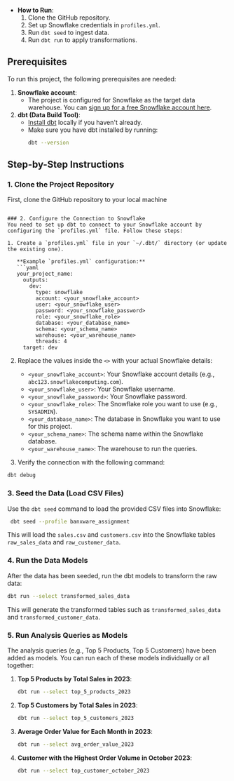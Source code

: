 - **How to Run**:
  1. Clone the GitHub repository.
  2. Set up Snowflake credentials in `profiles.yml`.
  3. Run `dbt seed` to ingest data.
  4. Run `dbt run` to apply transformations.


## Prerequisites
To run this project, the following prerequisites are needed:

1. **Snowflake account**:
   - The project is configured for Snowflake as the target data warehouse. You can [sign up for a free Snowflake account here](https://signup.snowflake.com/).
2. **dbt (Data Build Tool)**:
   - [Install dbt](https://docs.getdbt.com/docs/installation) locally if you haven't already.
   - Make sure you have dbt installed by running:
     ```bash
     dbt --version
     ```

## Step-by-Step Instructions

### 1. Clone the Project Repository
First, clone the GitHub repository to your local machine
```

### 2. Configure the Connection to Snowflake
You need to set up dbt to connect to your Snowflake account by configuring the `profiles.yml` file. Follow these steps:

1. Create a `profiles.yml` file in your `~/.dbt/` directory (or update the existing one).
   
   **Example `profiles.yml` configuration:**
   ```yaml
   your_project_name:
     outputs:
       dev:
         type: snowflake
         account: <your_snowflake_account>
         user: <your_snowflake_user>
         password: <your_snowflake_password>
         role: <your_snowflake_role>
         database: <your_database_name>
         schema: <your_schema_name>
         warehouse: <your_warehouse_name>
         threads: 4
     target: dev
   ```

2. Replace the values inside the `<>` with your actual Snowflake details:
   - `<your_snowflake_account>`: Your Snowflake account details (e.g., `abc123.snowflakecomputing.com`).
   - `<your_snowflake_user>`: Your Snowflake username.
   - `<your_snowflake_password>`: Your Snowflake password.
   - `<your_snowflake_role>`: The Snowflake role you want to use (e.g., `SYSADMIN`).
   - `<your_database_name>`: The database in Snowflake you want to use for this project.
   - `<your_schema_name>`: The schema name within the Snowflake database.
   - `<your_warehouse_name>`: The warehouse to run the queries.

3. Verify the connection with the following command:

```bash
dbt debug
```

### 3. Seed the Data (Load CSV Files)
Use the `dbt seed` command to load the provided CSV files into Snowflake:

```bash
 dbt seed --profile banxware_assignment
```

This will load the `sales.csv` and `customers.csv` into the Snowflake tables `raw_sales_data` and `raw_customer_data`.

### 4. Run the Data Models
After the data has been seeded, run the dbt models to transform the raw data:

```bash
dbt run --select transformed_sales_data
```

This will generate the transformed tables such as `transformed_sales_data` and `transformed_customer_data`.

### 5. Run Analysis Queries as Models
The analysis queries (e.g., Top 5 Products, Top 5 Customers) have been added as models. You can run each of these models individually or all together:

1. **Top 5 Products by Total Sales in 2023**:
   ```bash
   dbt run --select top_5_products_2023
   ```

2. **Top 5 Customers by Total Sales in 2023**:
   ```bash
   dbt run --select top_5_customers_2023
   ```

3. **Average Order Value for Each Month in 2023**:
   ```bash
   dbt run --select avg_order_value_2023
   ```

4. **Customer with the Highest Order Volume in October 2023**:
   ```bash
   dbt run --select top_customer_october_2023
   ```
